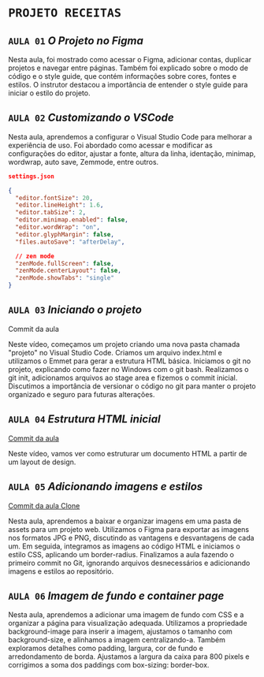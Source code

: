 # `PROJETO RECEITAS`

## `AULA 01` *O Projeto no Figma*

Nesta aula, foi mostrado como acessar o Figma, adicionar contas, duplicar projetos e navegar entre páginas. Também foi explicado sobre o modo de código e o style guide, que contém informações sobre cores, fontes e estilos. O instrutor destacou a importância de entender o style guide para iniciar o estilo do projeto.

## `AULA 02` *Customizando o VSCode*

Nesta aula, aprendemos a configurar o Visual Studio Code para melhorar a experiência de uso. Foi abordado como acessar e modificar as configurações do editor, ajustar a fonte, altura da linha, identação, minimap, wordwrap, auto save, Zemmode, entre outros.

```json
settings.json

{
  "editor.fontSize": 20,
  "editor.lineHeight": 1.6,
  "editor.tabSize": 2,
  "editor.minimap.enabled": false,
  "editor.wordWrap": "on",
  "editor.glyphMargin": false,
  "files.autoSave": "afterDelay",

  // zen mode
  "zenMode.fullScreen": false,
  "zenMode.centerLayout": false,
  "zenMode.showTabs": "single"
}
```

## `AULA 03`  *Iniciando o projeto*

Commit da aula

Neste vídeo, começamos um projeto criando uma nova pasta chamada "projeto" no Visual Studio Code. Criamos um arquivo index.html e utilizamos o Emmet para gerar a estrutura HTML básica. Iniciamos o git no projeto, explicando como fazer no Windows com o git bash. Realizamos o git init, adicionamos arquivos ao stage area e fizemos o commit inicial. Discutimos a importância de versionar o código no git para manter o projeto organizado e seguro para futuras alterações.

## `AULA 04` *Estrutura HTML inicial*

[Commit da aula](https://github.com/rocketseat-education/pagina-receita/tree/fe068e2632faad4d3e5b5741165cf61929c2bb3e)

Neste vídeo, vamos ver como estruturar um documento HTML a partir de um layout de design.

## `AULA 05` *Adicionando imagens e estilos*

[Commit da aula Clone](https://github.com/rocketseat-education/pagina-receita.git)

Nesta aula, aprendemos a baixar e organizar imagens em uma pasta de assets para um projeto web. Utilizamos o Figma para exportar as imagens nos formatos JPG e PNG, discutindo as vantagens e desvantagens de cada um. Em seguida, integramos as imagens ao código HTML e iniciamos o estilo CSS, aplicando um border-radius. Finalizamos a aula fazendo o primeiro commit no Git, ignorando arquivos desnecessários e adicionando imagens e estilos ao repositório.

## `AULA 06` *Imagem de fundo e container page*

Nesta aula, aprendemos a adicionar uma imagem de fundo com CSS e a organizar a página para visualização adequada. Utilizamos a propriedade background-image para inserir a imagem, ajustamos o tamanho com background-size, e alinhamos a imagem centralizando-a. Também exploramos detalhes como padding, largura, cor de fundo e arredondamento de borda. Ajustamos a largura da caixa para 800 pixels e corrigimos a soma dos paddings com box-sizing: border-box.
